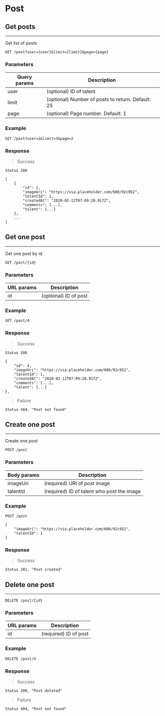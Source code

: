 # Post

## Get posts
---
Get list of posts

`GET /post?user={user}&limit={limit}&page={page}`

### Parameters
Query params | Description
--- | ---
user | (optional) ID of talent
limit | (optional) Number of posts to return. Default: 25
page | (optional) Page number. Default: 1

### Example
`GET /post?user=1&limit=3&page=2`

### Response

> Success

```
Status 200

[
    {
        "id": 2,
        "imageUri": "https://via.placeholder.com/600/92c952",
        "talentId": 1,
        "createdAt": "2020-02-12T07:09:28.917Z",
        "comments": [...],
        "talent": {...}
    },
    ...
]
```

## Get one post
---
Get one post by id

`GET /post/{id}`

### Parameters
URL params | Description
--- | ---
id | (optional) ID of post

### Example
`GET /post/4`

### Response
> Success

```
Status 200

{
    "id": 4,
    "imageUri": "https://via.placeholder.com/600/92c952",
    "talentId": 1,
    "createdAt": "2020-02-12T07:09:28.917Z",
    "comments": [...],
    "talent": {...}
},
```

> Failure

`Status 404, "Post not found"`

## Create one post
---
Create one post

`POST /post`

### Parameters
Body params | Description
--- | ---
imageUri | (required) URI of post image
talentId | (required) ID of talent who post the image

### Example
```
POST /post

{
	"imageUri": "https://via.placeholder.com/600/92c952",
	"talentId": 1
}
```

### Response
> Success

`Status 201, "Post created"`

## Delete one post
---

`DELETE /post/{id}`

### Parameters
URL params | Description
--- | ---
id | (required) ID of post

### Example
`DELETE /post/4`

### Response
> Success

`Status 200, "Post deleted"`

> Failure

`Status 404, "Post not found"`
